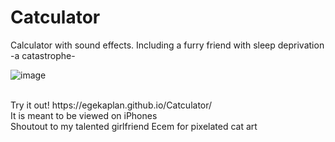 # Catculator

Calculator with sound effects. Including a furry friend with sleep deprivation
<br />-a catastrophe-
<br />

![image](https://user-images.githubusercontent.com/40829087/205509276-da28c000-b5ae-4deb-8af5-e756cfe09f83.png)

<br />
Try it out! https://egekaplan.github.io/Catculator/ 
<br />It is meant to be viewed on iPhones
<br />Shoutout to my talented girlfriend Ecem for pixelated cat art

